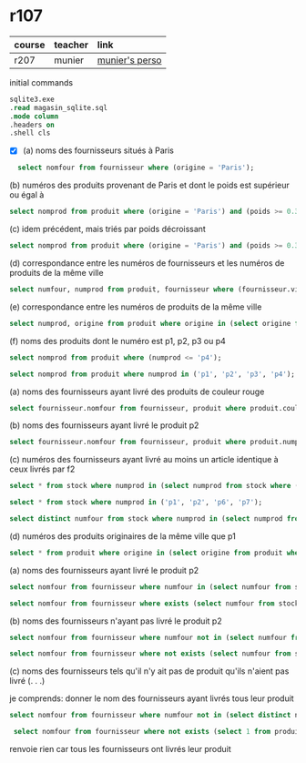 # r107

| course      | teacher       | link                                                            |
| :---        |    :----      |          :---                                                   |
| r207        | munier        | [munier's perso](https://munier.perso.univ-pau.fr/temp/R207/)   |


initial commands
```sql
sqlite3.exe
.read magasin_sqlite.sql
.mode column
.headers on
.shell cls
```


- [x] (a) noms des fournisseurs situés à Paris
```sql
  select nomfour from fournisseur where (origine = 'Paris');
```


(b) numéros des produits provenant de Paris et dont le poids est supérieur ou égal à
```sql
select nomprod from produit where (origine = 'Paris') and (poids >= 0.3);
```

(c) idem précédent, mais triés par poids décroissant
```sql
select nomprod from produit where (origine = 'Paris') and (poids >= 0.3) order by poids asc;
```

(d) correspondance entre les numéros de fournisseurs et les numéros de produits de la même ville
```sql
select numfour, numprod from produit, fournisseur where (fournisseur.ville = produit.origine);
```

(e) correspondance entre les numéros de produits de la même ville
```sql
select numprod, origine from produit where origine in (select origine from produit group by origine having count(*) > 1);
```

(f) noms des produits dont le numéro est p1, p2, p3 ou p4
```sql
select nomprod from produit where (numprod <= 'p4');
```
```sql
select nomprod from produit where numprod in ('p1', 'p2', 'p3', 'p4');
```


(a) noms des fournisseurs ayant livré des produits de couleur rouge
```sql
select fournisseur.nomfour from fournisseur, produit where produit.couleur = 'rouge';
```

(b) noms des fournisseurs ayant livré le produit p2
```sql
select fournisseur.nomfour from fournisseur, produit where produit.numprod = 'p2';
```

(c) numéros des fournisseurs ayant livré au moins un article identique à ceux livrés par f2
```sql
select * from stock where numprod in (select numprod from stock where (numfour = 'f2'));
```
```sql
select * from stock where numprod in ('p1', 'p2', 'p6', 'p7');
```
```sql
select distinct numfour from stock where numprod in (select numprod from stock where (numfour = 'f2'));
```

(d) numéros des produits originaires de la même ville que p1
```sql
select * from produit where origine in (select origine from produit where (numprod = 'p1'));
```


(a) noms des fournisseurs ayant livré le produit p2
```sql
select nomfour from fournisseur where numfour in (select numfour from stock where (numprod = 'p2'));
```
```sql
select nomfour from fournisseur where exists (select numfour from stock where (numprod = 'p2'));
```



(b) noms des fournisseurs n'ayant pas livré le produit p2
```sql
select nomfour from fournisseur where numfour not in (select numfour from stock where (numprod = 'p2'));
```
```sql
select nomfour from fournisseur where not exists (select numfour from stock where (numprod = 'p2'));
```

(c) noms des fournisseurs tels qu'il n'y ait pas de produit qu'ils n'aient pas livré (. . .)

je comprends: donner le nom des fournisseurs ayant livrés tous leur produit
```sql
select nomfour from fournisseur where numfour not in (select distinct numfour from stock where numprod in (select numprod from produit));
```

```sql
 select nomfour from fournisseur where not exists (select 1 from produit, stock where produit.numprod = stock.numprod) and not exists (select 1 from fournisseur, stock where fournisseur.numfour = stock.numfour);
 ```
renvoie rien car tous les fournisseurs ont livrés leur produit